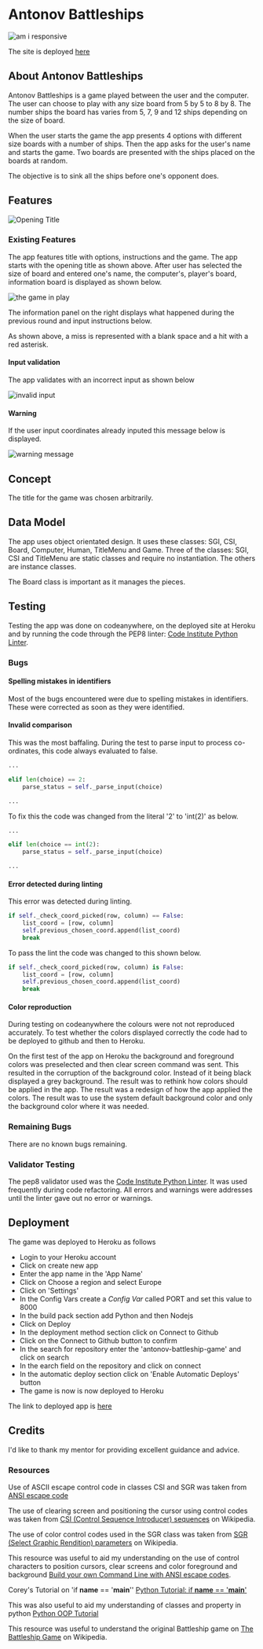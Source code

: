 # Antonov Battleships

![am i responsive](readme-images/amireponsive.png)

The site is deployed [here](https://rfow-antonov-battleship-game-ecd25dcecf29.herokuapp.com/)

## About Antonov Battleships

Antonov Battleships is a game played between the user and the computer. The user can choose to play with any size board from 5 by 5 to 8 by 8. The number ships the board has varies from 5, 7, 9 and 12 ships depending on the size of board.

When the user starts the game the app presents 4 options with different size boards with a number of ships. Then the app asks for the user\'s name and starts the game. Two boards are presented with the ships placed on the boards at random.

The objective is to sink all the ships before one\'s opponent does.

## Features

![Opening Title](readme-images/antonov-battleships.png)

### Existing Features

The app features title with options, instructions and the game.
The app starts with the opening title as shown above. After user has selected the size of board and entered one's name, the computer's, player's board, information board is displayed as shown below.

![the game in play](readme-images/game-in-play.png)

The information panel on the right displays  what happened during the previous round and input instructions below.

As shown above, a miss is represented with a blank space and a hit with a red asterisk.

#### Input validation

The app validates with an incorrect input as shown below

![invalid input](readme-images/example-invalid-input.png)

#### Warning

If the user input coordinates already inputed this message below is displayed.

![warning message](readme-images/warning-message.png)

## Concept

The title for the game was chosen arbitrarily.

## Data Model

The app uses object orientated design. It uses these classes: SGI, CSI, Board, Computer, Human, TitleMenu and Game. Three of the classes: SGI, CSI and TitleMenu are static classes and require no instantiation. The others are instance classes.

The Board class is important as it manages the pieces.

## Testing

Testing the app was done on codeanywhere, on the deployed site at Heroku and by running the code through the PEP8 linter: [Code Institute Python Linter](https://pep8ci.herokuapp.com/).

### Bugs

#### Spelling mistakes in identifiers

Most of the bugs encountered were due to spelling mistakes in identifiers. These were corrected as soon as they were identified.

#### Invalid comparison

This was the most baffaling. During the test to parse input to process co-ordinates, this code always evaluated to false.

```py
...

elif len(choice) == 2:
    parse_status = self._parse_input(choice)

...
```

To fix this the code was changed from the literal \'2\' to \'int(2)\' as below.

```py
...

elif len(choice == int(2):
    parse_status = self._parse_input(choice)

...
```

#### Error detected during linting

This error was detected during linting.

```py
if self._check_coord_picked(row, column) == False:
    list_coord = [row, column]
    self.previous_chosen_coord.append(list_coord)
    break
```

To pass the lint the code was changed to this shown below.

```py
if self._check_coord_picked(row, column) is False:
    list_coord = [row, column]
    self.previous_chosen_coord.append(list_coord)
    break
```

#### Color reproduction

During testing on codeanywhere the colours were not not reproduced accurately. To test whether the colors displayed correctly the code had to be deployed to github and then to Heroku.

On the first test of the app on Heroku the background and foreground colors was preselected and then clear screen command was sent. This resulted in the corruption of the background color. Instead of it being black displayed a grey background. The result was to rethink how colors should be applied in the app. The result was a redesign of how the app applied the colors. The result was to use the system default background color and only the background color where it was needed.

### Remaining Bugs

There are no known bugs remaining.

### Validator Testing

The pep8 validator used was the [Code Institute Python Linter](https://pep8ci.herokuapp.com/). It was used frequently during code refactoring. All errors and warnings were addresses until the linter gave out no error or warnings.

## Deployment

The game was deployed to Heroku as follows

- Login to your Heroku account
- Click on create new app
- Enter the app name in the \'App Name\'
- Click on Choose a region and select Europe
- Click on \'Settings\'
- In the Config Vars create a _Config Var_ called PORT and set this value to 8000
- In the build pack section add Python and then Nodejs
- Click on Deploy
- In the deployment method section click on Connect to Github
- Click on the Connect to Github button to confirm
- In the search for repository enter the \'antonov-battleship-game\' and click on search
- In the earch field on the repository and click on connect
- In the automatic deploy section click on \'Enable Automatic Deploys\' button
- The game is now is now deployed to Heroku

The link to deployed app is [here](https://rfow-antonov-battleship-game-ecd25dcecf29.herokuapp.com/)

## Credits

I'd like to thank my mentor for providing excellent guidance and advice.

### Resources

Use of ASCII escape control code in classes CSI and SGR was taken from [ANSI escape code](https://en.wikipedia.org/wiki/ANSI_escape_code)

The use of clearing screen and positioning the cursor using control codes was taken from [CSI (Control Sequence Introducer) sequences](https://en.wikipedia.org/wiki/ANSI_escape_code#CSI_(Control_Sequence_Introducer)_sequences) on Wikipedia.

The use of color control codes used in the SGR class was taken from [SGR (Select Graphic Rendition) parameters](https://en.wikipedia.org/wiki/ANSI_escape_code#SGR_(Select_Graphic_Rendition)_parameters) on Wikipedia.

This resource was useful to aid my understanding on the use of control characters to position cursors, clear screens and color foreground and background [Build your own Command Line with ANSI escape codes](https://www.lihaoyi.com/post/BuildyourownCommandLinewithANSIescapecodes.html).

Corey's Tutorial on \'if __name__ == \'__main__\'\'
[Python Tutorial: if __name__ == '__main__'](https://www.youtube.com/watch?v=sugvnHA7ElY)

This was also useful to aid my understanding of classes and property in python
[Python OOP Tutorial](https://www.youtube.com/watch?v=ZDa-Z5JzLYM)

This resource was useful to understand the original Battleship game on [The Battleship Game](https://en.wikipedia.org/wiki/Battleship_(game)) on Wikipedia.
